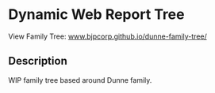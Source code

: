 # Dynamic Web Report Tree

View Family Tree: www.bjpcorp.github.io/dunne-family-tree/

## Description

WIP family tree based around Dunne family.
